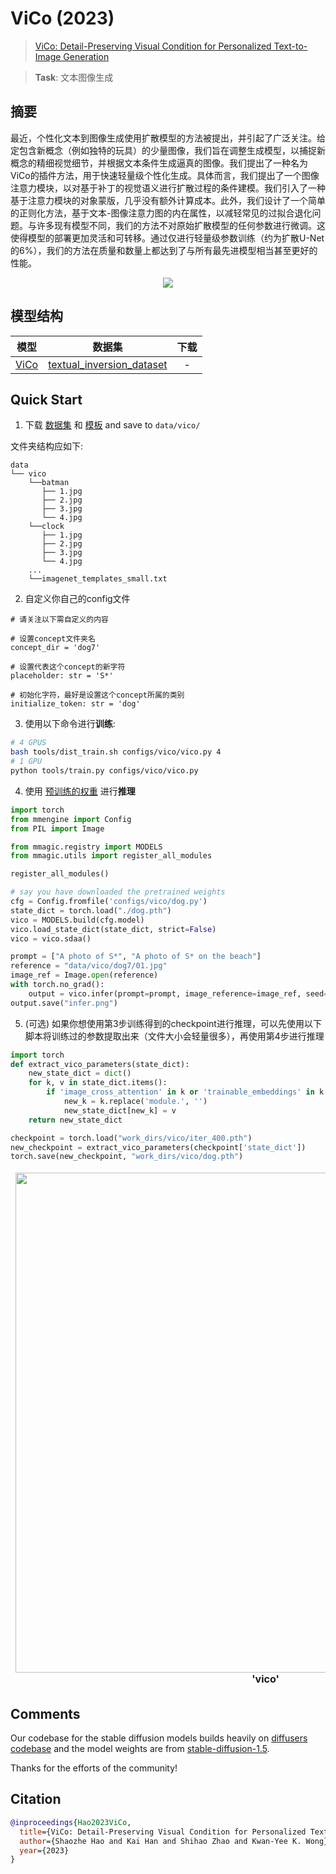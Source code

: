 # ViCo (2023)

> [ViCo: Detail-Preserving Visual Condition for Personalized Text-to-Image Generation](https://arxiv.org/abs/2306.00971)

> **Task**: 文本图像生成

<!-- [ALGORITHM] -->

## 摘要

<!-- [ABSTRACT] -->

最近，个性化文本到图像生成使用扩散模型的方法被提出，并引起了广泛关注。给定包含新概念（例如独特的玩具）的少量图像，我们旨在调整生成模型，以捕捉新概念的精细视觉细节，并根据文本条件生成逼真的图像。我们提出了一种名为ViCo的插件方法，用于快速轻量级个性化生成。具体而言，我们提出了一个图像注意力模块，以对基于补丁的视觉语义进行扩散过程的条件建模。我们引入了一种基于注意力模块的对象蒙版，几乎没有额外计算成本。此外，我们设计了一个简单的正则化方法，基于文本-图像注意力图的内在属性，以减轻常见的过拟合退化问题。与许多现有模型不同，我们的方法不对原始扩散模型的任何参数进行微调。这使得模型的部署更加灵活和可转移。通过仅进行轻量级参数训练（约为扩散U-Net的6%），我们的方法在质量和数量上都达到了与所有最先进模型相当甚至更好的性能。

<!-- [IMAGE] -->

<div align=center>
<img src="https://github.com/haoosz/ViCo/assets/71176040/0ee95a57-fecf-4bba-bc64-eda46e5cc6d1">
</div>

## 模型结构

|       模型        |                                  数据集                                   | 下载 |
| :---------------: | :-----------------------------------------------------------------------: | :--: |
| [ViCo](./vico.py) | [textual_inversion_dataset](mmagic/datasets/textual_inversion_dataset.py) |  -   |

## Quick Start

1. 下载 [数据集](https://drive.google.com/drive/folders/1m8TCsY-C1tIOflHtWnFzTbw2C6dq67mC) 和 [模板](https://drive.google.com/drive/folders/1SpByLKECISmj5fhkaicT4yrsyqqpWL_T)
   and save to `data/vico/`

文件夹结构应如下:

```text
data
└── vico
    └──batman
       ├── 1.jpg
       ├── 2.jpg
       ├── 3.jpg
       └── 4.jpg
    └──clock
       ├── 1.jpg
       ├── 2.jpg
       ├── 3.jpg
       └── 4.jpg
    ...
    └──imagenet_templates_small.txt
```

2. 自定义你自己的config文件

```
# 请关注以下需自定义的内容

# 设置concept文件夹名
concept_dir = 'dog7'

# 设置代表这个concept的新字符
placeholder: str = 'S*'

# 初始化字符，最好是设置这个concept所属的类别
initialize_token: str = 'dog'
```

3. 使用以下命令进行**训练**:

```bash
# 4 GPUS
bash tools/dist_train.sh configs/vico/vico.py 4
# 1 GPU
python tools/train.py configs/vico/vico.py
```

4. 使用 [预训练的权重](https://drive.google.com/drive/folders/1GQGVzzOP2IgEfsQ-6ii6o2DqElnFThHM) 进行**推理**

```python
import torch
from mmengine import Config
from PIL import Image

from mmagic.registry import MODELS
from mmagic.utils import register_all_modules

register_all_modules()

# say you have downloaded the pretrained weights
cfg = Config.fromfile('configs/vico/dog.py')
state_dict = torch.load("./dog.pth")
vico = MODELS.build(cfg.model)
vico.load_state_dict(state_dict, strict=False)
vico = vico.sdaa()

prompt = ["A photo of S*", "A photo of S* on the beach"]
reference = "data/vico/dog7/01.jpg"
image_ref = Image.open(reference)
with torch.no_grad():
    output = vico.infer(prompt=prompt, image_reference=image_ref, seed=123, num_images_per_prompt=2)['samples'][0]
output.save("infer.png")
```

5. (可选) 如果你想使用第3步训练得到的checkpoint进行推理，可以先使用以下脚本将训练过的参数提取出来（文件大小会轻量很多），再使用第4步进行推理

```python
import torch
def extract_vico_parameters(state_dict):
    new_state_dict = dict()
    for k, v in state_dict.items():
        if 'image_cross_attention' in k or 'trainable_embeddings' in k:
            new_k = k.replace('module.', '')
            new_state_dict[new_k] = v
    return new_state_dict

checkpoint = torch.load("work_dirs/vico/iter_400.pth")
new_checkpoint = extract_vico_parameters(checkpoint['state_dict'])
torch.save(new_checkpoint, "work_dirs/vico/dog.pth")
```

<table align="center">
<thead>
  <tr>
    <td>
<div align="center">
  <img src="https://github.com/open-mmlab/mmagic/assets/71176040/58a6953c-053a-40ea-8826-eee428c992b5" width="800"/>
  <br/>
  <b>'vico'</b>
</thead>
</table>

## Comments

Our codebase for the stable diffusion models builds heavily on [diffusers codebase](https://github.com/huggingface/diffusers) and the model weights are from [stable-diffusion-1.5](https://github.com/huggingface/diffusers/blob/main/src/diffusers/pipelines/stable_diffusion/pipeline_stable_diffusion_controlnet.py).

Thanks for the efforts of the community!

## Citation

```bibtex
@inproceedings{Hao2023ViCo,
  title={ViCo: Detail-Preserving Visual Condition for Personalized Text-to-Image Generation},
  author={Shaozhe Hao and Kai Han and Shihao Zhao and Kwan-Yee K. Wong},
  year={2023}
}
```
